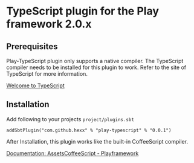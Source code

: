 # TypeScript plugin for the Play framework 2.0.x

## Prerequisites

Play-TypeScript plugin only supports a native compiler.
The TypeScript compiler needs to be installed for this plugin to work.
Refer to the site of TypeScript for more information.

[Welcome to TypeScript](http://www.typescriptlang.org/ "Welcome to TypeScript")

## Installation

Add following to your projects `project/plugins.sbt`

    addSbtPlugin("com.github.hexx" % "play-typescript" % "0.0.1")

After Installation, this plugin works like the built-in CoffeeScript compiler.

[Documentation: AssetsCoffeeScript - Playframework](http://www.playframework.org/documentation/latest/AssetsCoffeeScript "Documentation: AssetsCoffeeScript - Playframework")
